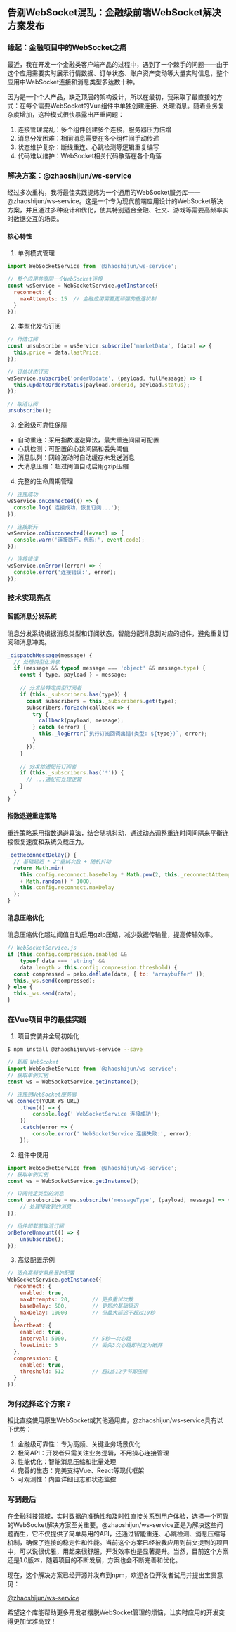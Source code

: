 ## 告别WebSocket混乱：金融级前端WebSocket解决方案发布

### 缘起：金融项目中的WebSocket之痛

最近，我在开发一个金融类客户端产品的过程中，遇到了一个棘手的问题——由于这个应用需要实时展示行情数据、订单状态、账户资产变动等大量实时信息，整个应用中WebSocket连接和消息类型多达数十种。

因为是一个个人产品，缺乏顶层的架构设计，所以在最初，我采取了最直接的方式：在每个需要WebSocket的Vue组件中单独创建连接、处理消息。随着业务复杂度增加，这种模式很快暴露出严重问题：

1. 连接管理混乱：多个组件创建多个连接，服务器压力倍增
2. 消息分发困难：相同消息需要在多个组件间手动传递
3. 状态维护复杂：断线重连、心跳检测等逻辑重复编写
4. 代码难以维护：WebSocket相关代码散落在各个角落

### 解决方案：@zhaoshijun/ws-service

经过多次重构，我将最佳实践提炼为一个通用的WebSocket服务库——@zhaoshijun/ws-service。这是一个专为现代前端应用设计的WebSocket解决方案，并且通过多种设计和优化，使其特别适合金融、社交、游戏等需要高频率实时数据交互的场景。

#### 核心特性

1. 单例模式管理

```JavaScript
import WebSocketService from '@zhaoshijun/ws-service';

// 整个应用共享同一个WebSocket连接
const wsService = WebSocketService.getInstance({
  reconnect: {
    maxAttempts: 15  // 金融应用需要更顽强的重连机制
  }
});
```

2. 类型化发布订阅

```JavaScript
// 行情订阅
const unsubscribe = wsService.subscribe('marketData', (data) => {
  this.price = data.lastPrice;
});

// 订单状态订阅
wsService.subscribe('orderUpdate', (payload, fullMessage) => {
  this.updateOrderStatus(payload.orderId, payload.status);
});

// 取消订阅
unsubscribe();
```

3. 金融级可靠性保障

- 自动重连：采用指数退避算法，最大重连间隔可配置
- 心跳检测：可配置的心跳间隔和丢失阈值
- 消息队列：网络波动时自动缓存未发送消息
- 大消息压缩：超过阈值自动启用gzip压缩

4. 完整的生命周期管理

```JavaScript
// 连接成功
wsService.onConnected(() => {
  console.log('连接成功，恢复订阅...');
});

// 连接断开
wsService.onDisconnected((event) => {
  console.warn('连接断开，代码:', event.code);
});

// 连接错误
wsService.onError((error) => {
  console.error('连接错误:', error);
});
```

### 技术实现亮点

#### 智能消息分发系统

消息分发系统根据消息类型和订阅状态，智能分配消息到对应的组件，避免重复订阅和消息冲突。

```JavaScript
_dispatchMessage(message) {
  // 处理类型化消息
  if (message && typeof message === 'object' && message.type) {
    const { type, payload } = message;
  
    // 分发给特定类型订阅者
    if (this._subscribers.has(type)) {
      const subscribers = this._subscribers.get(type);
      subscribers.forEach(callback => {
        try {
          callback(payload, message);
        } catch (error) {
          this._logError(`执行订阅回调出错(类型: ${type})`, error);
        }
      });
    }
  
    // 分发给通配符订阅者
    if (this._subscribers.has('*')) {
      // ...通配符处理逻辑
    }
  }
}
```

#### 指数退避重连策略

重连策略采用指数退避算法，结合随机抖动，通过动态调整重连时间间隔来平衡连接恢复速度和系统负载压力。

```JavaScript
_getReconnectDelay() {
  // 基础延迟 * 2^重试次数 + 随机抖动
  return Math.min(
    this.config.reconnect.baseDelay * Math.pow(2, this._reconnectAttempts) 
    + Math.random() * 1000,
    this.config.reconnect.maxDelay
  );
}
```

#### 消息压缩优化

消息压缩优化超过阈值自动启用gzip压缩，减少数据传输量，提高传输效率。

```JavaScript
// WebSocketService.js
if (this.config.compression.enabled && 
    typeof data === 'string' && 
    data.length > this.config.compression.threshold) {
  const compressed = pako.deflate(data, { to: 'arraybuffer' });
  this._ws.send(compressed);
} else {
  this._ws.send(data);
}
```

### 在Vue项目中的最佳实践

1. 项目安装并全局初始化

```bash
$ npm install @zhaoshijun/ws-service --save
```

```JavaScript
// 新版 WebScoket
import WebSocketService from '@zhaoshijun/ws-service';
// 获取单例实例
const ws = WebSocketService.getInstance();

// 连接到WebSocket服务器
ws.connect(YOUR_WS_URL)
    .then(() => {
        console.log(' WebSocketService 连接成功');
    })
    .catch(error => {
        console.error(' WebSocketService 连接失败:', error);
    });

```

2. 组件中使用

```JavaScript
import WebSocketService from '@zhaoshijun/ws-service';
// 获取单例实例
const ws = WebSocketService.getInstance();

// 订阅特定类型的消息
const unsubscribe = ws.subscribe('messageType', (payload, message) => {
    // 处理接收到的消息
});

// 组件卸载前取消订阅
onBeforeUnmount(() => {
    unsubscribe();
});
```

3. 高级配置示例

```JavaScript
// 适合高频交易场景的配置
WebSocketService.getInstance({
  reconnect: {
    enabled: true,
    maxAttempts: 20,       // 更多重试次数
    baseDelay: 500,        // 更短的基础延迟
    maxDelay: 10000        // 但最大延迟不超过10秒
  },
  heartbeat: {
    enabled: true,
    interval: 5000,        // 5秒一次心跳
    loseLimit: 3           // 丢失3次心跳即判定为断开
  },
  compression: {
    enabled: true,
    threshold: 512         // 超过512字节即压缩
  }
});
```

### 为何选择这个方案？

相比直接使用原生WebSocket或其他通用库，@zhaoshijun/ws-service具有以下优势：

1. 金融级可靠性：专为高频、关键业务场景优化
2. 极简API：开发者只需关注业务逻辑，不用操心连接管理
3. 性能优化：智能消息压缩和批量处理
4. 完善的生态：完美支持Vue、React等现代框架
5. 可观测性：内置详细日志和状态监控

### 写到最后

在金融科技领域，实时数据的准确性和及时性直接关系到用户体验，选择一个可靠的WebSocket解决方案至关重要。@zhaoshijun/ws-service正是为解决这些问题而生，它不仅提供了简单易用的API，还通过智能重连、心跳检测、消息压缩等机制，确保了连接的稳定性和性能。当前这个方案已经被我应用到前文提到的项目中，可以说很优雅，用起来很舒服，开发效率也是显著提升。当然，目前这个方案还是1.0版本，随着项目的不断发展，方案也会不断完善和优化。

现在，这个解决方案已经开源并发布到npm，欢迎各位开发者试用并提出宝贵意见：

[@zhaoshijun/ws-service](https://www.npmjs.com/package/@zhaoshijun/ws-service)

希望这个库能帮助更多开发者摆脱WebSocket管理的烦恼，让实时应用的开发变得更加优雅高效！
